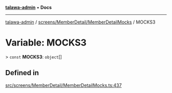 [**talawa-admin**](../../../../README.md) • **Docs**

***

[talawa-admin](../../../../modules.md) / [screens/MemberDetail/MemberDetailMocks](../README.md) / MOCKS3

# Variable: MOCKS3

\> `const` **MOCKS3**: `object`[]

## Defined in

[src/screens/MemberDetail/MemberDetailMocks.ts:437](https://github.com/PalisadoesFoundation/talawa-admin/blob/7a991b3aa824070bd53d6367f1ce7f072321af88/src/screens/MemberDetail/MemberDetailMocks.ts#L437)
